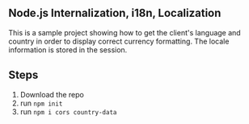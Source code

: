 ## Node.js Internalization, i18n, Localization

This is a sample project showing how to get the client's language and country in order to display correct currency formatting. The locale information is stored in the session.

## Steps

1. Download the repo
2. run `npm init`
3. run `npm i cors country-data`
